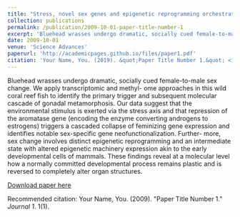 ```yaml
---
title: "Stress, novel sex genes and epigenetic reprogramming orchestrate socially-controlled sex change"
collection: publications
permalink: /publication/2009-10-01-paper-title-number-1
excerpt: 'Bluehead wrasses undergo dramatic, socially cued female-to-male sex change. We apply transcriptomic and methyl- ome approaches in this wild coral reef fish to identify the primary trigger and subsequent molecular cascade of gonadal metamorphosis. Our data suggest that the environmental stimulus is exerted via the stress axis and that repression of the aromatase gene (encoding the enzyme converting androgens to estrogens) triggers a cascaded collapse of feminizing gene expression and identifies notable sex-specific gene neofunctionalization. Further- more, sex change involves distinct epigenetic reprogramming and an intermediate state with altered epigenetic machinery expression akin to the early developmental cells of mammals. These findings reveal at a molecular level how a normally committed developmental process remains plastic and is reversed to completely alter organ structures.'
date: 2009-10-01
venue: 'Science Advances'
paperurl: 'http://academicpages.github.io/files/paper1.pdf'
citation: 'Your Name, You. (2019). &quot;Paper Title Number 1.&quot; <i>Science Advances</i>. 1(1).'
---
```

Bluehead wrasses undergo dramatic, socially cued female-to-male sex change. We apply transcriptomic and methyl- ome approaches in this wild coral reef fish to identify the primary trigger and subsequent molecular cascade of gonadal metamorphosis. Our data suggest that the environmental stimulus is exerted via the stress axis and that repression of the aromatase gene (encoding the enzyme converting androgens to estrogens) triggers a cascaded collapse of feminizing gene expression and identifies notable sex-specific gene neofunctionalization. Further- more, sex change involves distinct epigenetic reprogramming and an intermediate state with altered epigenetic machinery expression akin to the early developmental cells of mammals. These findings reveal at a molecular level how a normally committed developmental process remains plastic and is reversed to completely alter organ structures.

[Download paper here](http://academicpages.github.io/files/paper1.pdf)

Recommended citation: Your Name, You. (2009). "Paper Title Number 1." <i>Journal 1</i>. 1(1).
